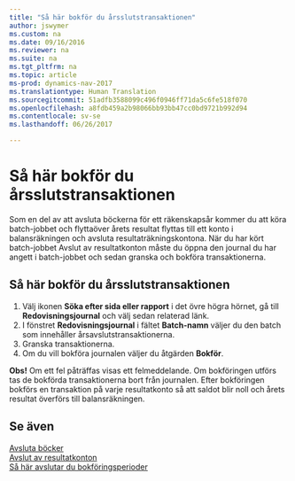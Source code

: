 ```yaml
---
title: "Så här bokför du årsslutstransaktionen"
author: jswymer
ms.custom: na
ms.date: 09/16/2016
ms.reviewer: na
ms.suite: na
ms.tgt_pltfrm: na
ms.topic: article
ms-prod: dynamics-nav-2017
ms.translationtype: Human Translation
ms.sourcegitcommit: 51adfb3588099c496f0946ff71da5c6fe518f070
ms.openlocfilehash: a8fdb459a2b98066bb93bb47cc0bd9721b992d94
ms.contentlocale: sv-se
ms.lasthandoff: 06/26/2017

---
```

# <a name="how-to-post-year-end-closing-entry"></a>Så här bokför du årsslutstransaktionen
Som en del av att avsluta böckerna för ett räkenskapsår kommer du att köra batch-jobbet och flyttaöver årets resultat flyttas till ett konto i balansräkningen och avsluta resultaträkningskontona. När du har kört batch-jobbet Avslut av resultatkonton måste du öppna den journal du har angett i batch-jobbet och sedan granska och bokföra transaktionerna.

## <a name="to-post-the-year-end-closing-entry"></a>Så här bokför du årsslutstransaktionen
1. Välj ikonen **Söka efter sida eller rapport** i det övre högra hörnet, gå till **Redovisningsjournal** och välj sedan relaterad länk.
2. I fönstret **Redovisningsjournal** i fältet **Batch-namn** väljer du den batch som innehåller årsavslutstransaktionerna.
3. Granska transaktionerna.
4. Om du vill bokföra journalen väljer du åtgärden **Bokför**.

**Obs!** Om ett fel påträffas visas ett felmeddelande. Om bokföringen utförs tas de bokförda transaktionerna bort från journalen. Efter bokföringen bokförs en transaktion på varje resultatkonto så att saldot blir noll och årets resultat överförs till balansräkningen.

## <a name="see-also"></a>Se även
[Avsluta böcker](year-close-books.md)  
[Avslut av resultatkonton](year-close-income-statement.md)  
[Så här avslutar du bokföringsperioder](year-close-account-periods.md)  
